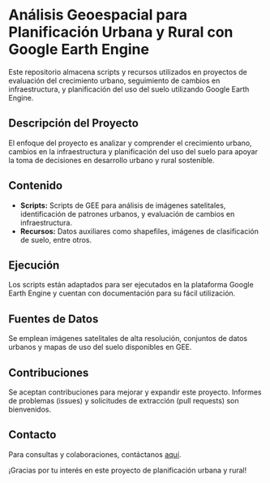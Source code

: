 # Análisis Geoespacial para Planificación Urbana y Rural con Google Earth Engine

Este repositorio almacena scripts y recursos utilizados en proyectos de evaluación del crecimiento urbano, seguimiento de cambios en infraestructura, y planificación del uso del suelo utilizando Google Earth Engine.

## Descripción del Proyecto

El enfoque del proyecto es analizar y comprender el crecimiento urbano, cambios en la infraestructura y planificación del uso del suelo para apoyar la toma de decisiones en desarrollo urbano y rural sostenible.

## Contenido

- **Scripts:** Scripts de GEE para análisis de imágenes satelitales, identificación de patrones urbanos, y evaluación de cambios en infraestructura.
- **Recursos:** Datos auxiliares como shapefiles, imágenes de clasificación de suelo, entre otros.

## Ejecución

Los scripts están adaptados para ser ejecutados en la plataforma Google Earth Engine y cuentan con documentación para su fácil utilización.

## Fuentes de Datos

Se emplean imágenes satelitales de alta resolución, conjuntos de datos urbanos y mapas de uso del suelo disponibles en GEE.

## Contribuciones

Se aceptan contribuciones para mejorar y expandir este proyecto. Informes de problemas (issues) y solicitudes de extracción (pull requests) son bienvenidos.

## Contacto

Para consultas y colaboraciones, contáctanos [aquí](mailto:tu_correo@example.com).

¡Gracias por tu interés en este proyecto de planificación urbana y rural!
